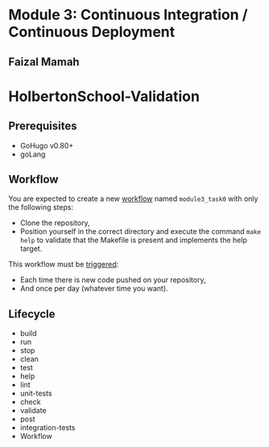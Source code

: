 <h1>Module 3: Continuous Integration / Continuous Deployment</h1>
<h2>Faizal Mamah</h2>

# HolbertonSchool-Validation

## Prerequisites

- GoHugo v0.80+
- goLang

## Workflow

You are expected to create a new [workflow](https://docs.github.com/en/actions) named `module3_task0` with only the following steps:

- Clone the repository,
- Position yourself in the correct directory and execute the command `make help` to validate that the Makefile is present and implements the help target.

This workflow must be [triggered](https://docs.github.com/en/actions/using-workflows/events-that-trigger-workflows):

- Each time there is new code pushed on your repository,
- And once per day (whatever time you want).


## Lifecycle

- build
- run
- stop
- clean
- test
- help
- lint
- unit-tests
- check
- validate
- post
- integration-tests
- Workflow
